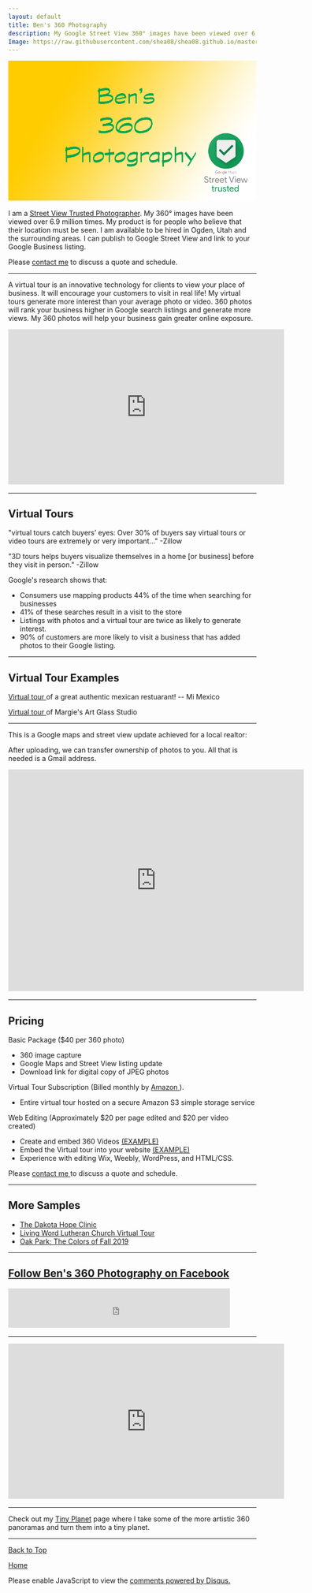 ```yaml
---
layout: default
title: Ben's 360 Photography
description: My Google Street View 360° images have been viewed over 6.9 million times. My product is for people who believe that their location must be seen.
Image: https://raw.githubusercontent.com/shea08/shea08.github.io/master/360.jpg
---
```


<img src="https://raw.githubusercontent.com/shea08/shea08.github.io/master/360.jpg" alt="Ben's 360 Photography">

I am a <a href="https://www.google.com/streetview/contacts-tools"> Street View Trusted Photographer</a>. My 360° images have been viewed over 6.9 million times. My product is for people who believe that their location must be seen. I am available to be hired in Ogden, Utah and the surrounding areas. I can publish to Google Street View and link to your Google Business listing.

Please <a href="m.me/360ben">contact me</a> to discuss a quote and schedule. 

* * *

A virtual tour is an innovative technology for clients to view your place of business. It will encourage your customers to visit in real life! My virtual tours generate more interest than your average photo or video. 360 photos will rank your business higher in Google search listings and generate more views. My 360 photos will help your business gain greater online exposure.

<iframe width="560" height="315" src="https://www.youtube.com/embed/9CLYaukFmMw" frameborder="0" allow="accelerometer; autoplay; encrypted-media; gyroscope; picture-in-picture" allowfullscreen></iframe>

* * *

## Virtual Tours

"virtual tours catch buyers’ eyes: Over 30% of buyers say virtual tours or video tours are extremely or very important..." -Zillow

"3D tours helps buyers visualize themselves in a home [or business] before they visit in person." -Zillow

Google's research shows that:

- Consumers use mapping products 44% of the time when searching for businesses
- 41% of these searches result in a visit to the store
- Listings with photos and a virtual tour are twice as likely to generate interest.
- 90% of customers are more likely to visit a business that has added photos to their Google listing.

* * *
## Virtual Tour Examples

<a href="https://bensvirtualtours.s3.ca-central-1.amazonaws.com/mimexico/MiMexico.html"> Virtual tour </a> of a great authentic mexican restuarant! -- Mi Mexico

<a href="hhttps://bensvirtualtours.s3.ca-central-1.amazonaws.com/Margie's/Margie_s.html"> Virtual tour </a> of Margie's Art Glass Studio

* * *

This is a Google maps and street view update achieved for a local realtor:

After uploading, we can transfer ownership of photos to you. All that is needed is a Gmail address.

<iframe src="https://www.google.com/maps/embed?pb=!4v1567743880952!6m8!1m7!1sCAoSLEFGMVFpcFBGZ1EzSDdLeTVRVGhiTzNySjJYaUlmYmNSVV9KNEt2SnkxSGoy!2m2!1d48.26395279110624!2d-101.3179199025035!3f207.75558594745567!4f10.410969860928489!5f0.7820865974627469" width="600" height="450" frameborder="0" style="border:0;" allowfullscreen=""></iframe>

* * *

## Pricing

Basic Package ($40 per 360 photo)
- 360 image capture
- Google Maps and Street View listing update
- Download link for digital copy of JPEG photos

Virtual Tour Subscription (Billed monthly by <a href="https://aws.amazon.com/s3/pricing/"> Amazon </a>).
- Entire virtual tour hosted on a secure Amazon S3 simple storage service

Web Editing (Approximately $20 per page edited and $20 per video created) 
- Create and embed 360 Videos <a href="https://www.youtube.com/watch?v=SE-VEiAYpLw&feature=emb_logo">(EXAMPLE)</a>
- Embed the Virtual tour into your website <a href="https://www.margiesartglass.com/virtual-tour">(EXAMPLE)</a>
- Experience with editing Wix, Weebly, WordPress, and HTML/CSS.

Please <a href="https://m.me/360ben">contact me </a> to discuss a quote and schedule. 

* * *

## More Samples
- <a href="https://calvarychapelminot.org/DakotaHopeClinic.html">The Dakota Hope Clinic </a>
- <a href="http://calvarychapelminot.org/1%20Nov%20LWLC.html">Living Word Lutheran Church Virtual Tour</a>
- <a href="https://goo.gl/maps/5gb27E5oHev1NARo9"> Oak Park; The Colors of Fall 2019</a>

* * *

## <a href="https://www.facebook.com/360ben">Follow Ben's 360 Photography on Facebook</a>

<iframe src="https://www.facebook.com/plugins/like.php?href=https%3A%2F%2Fwww.facebook.com%2F360ben&width=450&layout=standard&action=like&size=small&show_faces=true&share=true&height=80&appId" width="450" height="80" style="border:none;overflow:hidden" scrolling="no" frameborder="0" allowTransparency="true" allow="encrypted-media"></iframe>

* * *

<iframe width="560" height="315" src="https://www.youtube.com/embed/Tcyej-t6zrg" frameborder="0" allow="accelerometer; autoplay; encrypted-media; gyroscope; picture-in-picture" allowfullscreen></iframe>

* * *

Check out my <a href="shea08.github.io/tinyplanet">Tiny Planet</a> page where I take some of the more artistic 360 panoramas and turn them into a tiny planet.

* * *

<a href="https://shea08.github.io/street">Back to Top</a>

[Home](./)

<div id="disqus_thread"></div>
<script>

/**
*  RECOMMENDED CONFIGURATION VARIABLES: EDIT AND UNCOMMENT THE SECTION BELOW TO INSERT DYNAMIC VALUES FROM YOUR PLATFORM OR CMS.
*  LEARN WHY DEFINING THESE VARIABLES IS IMPORTANT: https://disqus.com/admin/universalcode/#configuration-variables*/
/*
var disqus_config = function () {
this.page.url = "https://shea08.github.io/street";  // Replace PAGE_URL with your page's canonical URL variable
this.page.identifier = "/street/"; // Replace PAGE_IDENTIFIER with your page's unique identifier variable
};
*/
(function() { // DON'T EDIT BELOW THIS LINE
var d = document, s = d.createElement('script');
s.src = 'https://shea08.disqus.com/embed.js';
s.setAttribute('data-timestamp', +new Date());
(d.head || d.body).appendChild(s);
})();
</script>
<noscript>Please enable JavaScript to view the <a href="https://disqus.com/?ref_noscript">comments powered by Disqus.</a></noscript>
